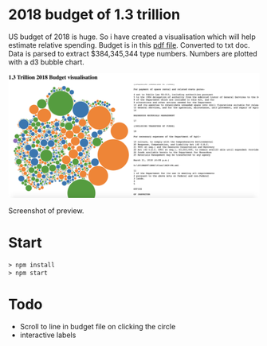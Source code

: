 # 2018 budget of 1.3 trillion

US budget of 2018 is huge. So i have created a visualisation which will help estimate relative spending.
Budget is in this [pdf file](http://docs.house.gov/billsthisweek/20180319/BILLS-115SAHR1625-RCP115-66.pdf).
Converted to txt doc. Data is parsed to extract $384,345,344 type numbers. Numbers are plotted with a d3 bubble chart.

![Screenshot](https://raw.githubusercontent.com/niklabh/budget/master/screen.png)

Screenshot of preview.

# Start

```
> npm install
> npm start
```

# Todo

- Scroll to line in budget file on clicking the circle
- interactive labels
